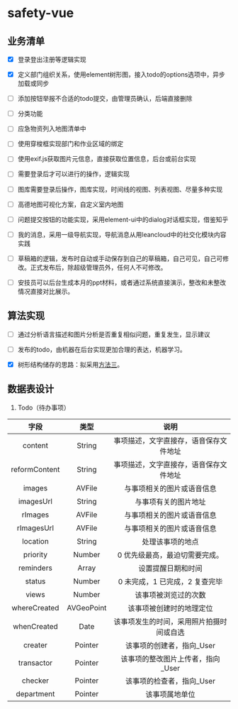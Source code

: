 # safety-vue

## 业务清单
* [x] 登录登出注册等逻辑实现

* [x] 定义部门组织关系，使用element树形图，接入todo的options选项中，异步加载或同步

* [ ] 添加按钮举报不合适的todo提交，由管理员确认，后端直接删除

* [ ] 分类功能

* [ ] 应急物资列入地图清单中

* [ ] 使用穿梭框实现部门和作业区域的绑定

* [ ] 使用exif.js获取图片元信息，直接获取位置信息，后台或前台实现

* [ ] 需要登录后才可以进行的操作，逻辑实现

* [ ] 图库需要登录后操作，图库实现，时间线的视图、列表视图、尽量多种实现

* [ ] 高德地图可视化方案，自定义室内地图

* [ ] 问题提交按钮的功能实现，采用element-ui中的dialog对话框实现，借鉴知乎

* [ ] 我的消息，采用一级导航实现，导航消息从用leancloud中的社交化模块内容实践

* [ ] 草稿箱的逻辑，发布时自动或手动保存到自己的草稿箱，自己可见，自己可修改。正式发布后，除超级管理员外，任何人不可修改。

* [ ] 安技员可以后台生成本月的ppt材料，或者通过系统直接演示，整改和未整改情况直接对比展示。

## 算法实现

* [ ] 通过分析语言描述和图片分析是否重复相似问题，重复发生，显示建议

* [ ] 发布的todo，由机器在后台实现更加合理的表达，机器学习。

* [x] 树形结构储存的思路：拟采用[方法三](https://blog.csdn.net/codepython/article/details/49615297)。

## 数据表设计

1. Todo（待办事项）

|     字段     |    类型    |                   说明                   |
|:------------:|:----------:|:----------------------------------------:|
|    content   |   String   |  事项描述，文字直接存，语音保存文件地址  |
| reformContent|   String   |  事项描述，文字直接存，语音保存文件地址  |
|    images    |   AVFile   |        与事项相关的图片或语音信息        |
|  imagesUrl   |   String   |           与事项有关的图片地址           |
|    rImages   |   AVFile   |        与事项相关的图片或语音信息        |
|  rImagesUrl  |   AVFile   |        与事项相关的图片或语音信息        |
|   location   |   String   |             处理该事项的地点             |
|   priority   |   Number   |      0 优先级最高，最迫切需要完成。      |
|   reminders  |    Array   |            设置提醒日期和时间            |
|    status    |   Number   |      0 未完成，1 已完成，2 复查完毕      |
|     views    |   Number   |           该事项被浏览过的次数           |
| whereCreated | AVGeoPoint |         该事项被创建时的地理定位         |
|  whenCreated |    Date    | 该事项发生的时间，采用照片拍摄时间或自选  |
|  creater     |    Pointer | 该事项的创建者，指向_User               |
|  transactor  |    Pointer | 该事项的整改图片上传者，指向_User        |
|  checker     |    Pointer | 该事项的检查者，指向_User               |
|  department  |    Pointer | 该事项属地单位                         |

